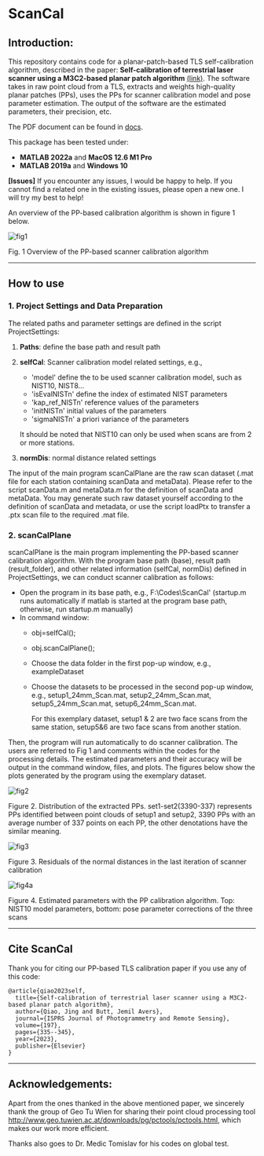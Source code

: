 # ScanCal

## Introduction:
This repository contains code for a planar-patch-based TLS self-calibration algorithm, described in the paper: 
**Self-calibration of terrestrial laser scanner using a M3C2-based planar patch algorithm** 
[(link)](https://www.sciencedirect.com/science/article/abs/pii/S0924271623000485). 
The software takes in raw point cloud from a TLS, extracts and weights high-quality planar patches (PPs), 
uses the PPs for scanner calibration model and pose parameter estimation. The output of the software are 
the estimated parameters, their precision, etc. 

The PDF document can be found in [docs](docs/PP%20codes%20document.pdf).

This package has been tested under:

- **MATLAB 2022a** and **MacOS 12.6 M1 Pro**
- **MATLAB 2019a** and **Windows 10**

**[Issues]** If you encounter any issues, I would be happy to help. 
If you cannot find a related one in the existing issues, please open a new one. I will try my best to help!

An overview of the PP-based calibration algorithm is shown in figure 1 below.


 ![fig1](imgs/fig1.png)

Fig. 1 Overview of the PP-based scanner calibration algorithm


---
## How to use
### 1.	Project Settings and Data Preparation
The related paths and parameter settings are defined in the script ProjectSettings:
1)	**Paths**: define the base path and result path 
2)	**selfCal**: 
Scanner calibration model related settings, e.g.,

    - 'model' define the to be used scanner calibration model, such as NIST10, NIST8…
    - 'isEvalNISTn' define the index of estimated NIST parameters 
    - 'kap_ref_NISTn' reference values of the parameters
    - 'initNISTn' initial values of the parameters
    - 'sigmaNISTn' a priori variance of the parameters
    
    It should be noted that NIST10 can only be used when scans are from 2 or more stations.
3)	**normDis**: normal distance related settings

The input of the main program scanCalPlane are the raw scan dataset (.mat file for each station containing scanData and metaData). Please refer to the script scanData.m and metaData.m for the definition of scanData and metaData. You may generate such raw dataset yourself according to the definition of scanData and metadata, or use the script loadPtx to transfer a .ptx scan file to the required .mat file.



### 2.	scanCalPlane
scanCalPlane is the main program implementing the PP-based scanner calibration algorithm.  With the program base path (base), result path (result_folder), and other related information (selfCal, normDis) defined in ProjectSettings, we can conduct scanner calibration as follows: 
-	Open the program in its base path, e.g., F:\Codes\ScanCal\' (startup.m runs automatically if matlab is started at the program base path, otherwise, run startup.m manually) 
- 	In command window: 
    -	obj=selfCal();
    -	obj.scanCalPlane();
    -	Choose the data folder in the first pop-up window, e.g., exampleDataset
    -	Choose the datasets to be processed in the second pop-up window, e.g., setup1_24mm_Scan.mat, setup2_24mm_Scan.mat, setup5_24mm_Scan.mat, setup6_24mm_Scan.mat. 
    
        For this exemplary dataset, setup1 & 2 are two face scans from the same station, setup5&6 are two face scans from another station.

Then, the program will run automatically to do scanner calibration. The users are referred to Fig 1 and comments within the codes for the processing details. The estimated parameters and their accuracy will be output in the command window, files, and plots. The figures below show the plots generated by the program using the exemplary dataset.

 ![fig2](imgs/fig2.png)

Figure 2. Distribution of the extracted PPs. set1-set2(3390-337) represents PPs identified between point clouds of setup1 and setup2, 3390 PPs with an average number of 337 points on each PP, the other denotations have the similar meaning.



 ![fig3](imgs/fig3.png)

Figure 3. Residuals of the normal distances in the last iteration of scanner calibration


 
![fig4a](imgs/fig4.png)

 
Figure 4. Estimated parameters with the PP calibration algorithm. Top: NIST10 model parameters, bottom: pose parameter corrections of the three scans

---

## Cite ScanCal
Thank you for citing our PP-based TLS calibration paper if you use any of this code:

```
@article{qiao2023self,
  title={Self-calibration of terrestrial laser scanner using a M3C2-based planar patch algorithm},
  author={Qiao, Jing and Butt, Jemil Avers},
  journal={ISPRS Journal of Photogrammetry and Remote Sensing},
  volume={197},
  pages={335--345},
  year={2023},
  publisher={Elsevier}
}
```

---

## Acknowledgements:
Apart from the ones thanked in the above mentioned paper, we sincerely thank the group of Geo Tu Wien for sharing 
their point cloud processing tool http://www.geo.tuwien.ac.at/downloads/pg/pctools/pctools.html, 
which makes our work more efficient. 

Thanks also goes to Dr. Medic Tomislav for his codes on global test.











